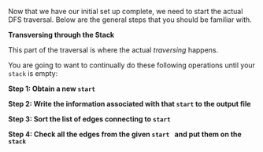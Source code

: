 <!---title{print_ordered_file_structure() Function Part 2}--->

<!--badges={Python:9,Algorithms:9}-->

<!--concepts={directedGraphs, introToGraphs, useOfGraphs, Depth First Search (DFS), Stack Manipulation}-->

Now that we have our initial set up complete, we need to start the actual DFS traversal. Below are the general steps that you should be familiar with.

**Transversing through the Stack**

This part of the traversal is where the actual *traversing* happens. 

You are going to want to continually do these following operations until your `stack` is empty:

**Step 1: Obtain a new `start`**

**Step 2: Write the information associated with that `start` to the output file**

**Step 3: Sort the list of edges connecting to `start`**

**Step 4: Check all the edges from the given `start ` and put them on the `stack`**

